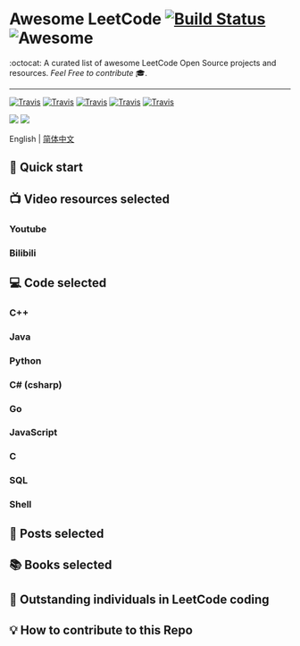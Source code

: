 # Awesome LeetCode [![Build Status](https://travis-ci.org/avelino/awesome-go.svg?branch=master)](https://github.com/yanglr/awesome-leetcode) ![Awesome](https://cdn.rawgit.com/sindresorhus/awesome/d7305f38d29fed78fa85652e3a63e154dd8e8829/media/badge.svg)
:octocat: A curated list of awesome LeetCode Open Source projects and resources. *Feel Free to contribute* 🎓.

---

[![Travis](https://img.shields.io/badge/language-C++-green.svg)]()
[![Travis](https://img.shields.io/badge/language-Python-red.svg)]()
[![Travis](https://img.shields.io/badge/language-Java-blue.svg)]()
[![Travis](https://img.shields.io/badge/language-Go-red.svg)]()
[![Travis](https://img.shields.io/badge/language-JavaScript-yellow.svg)]()

[![](https://img.shields.io/badge/Zhihu-知乎-blue)](https://www.zhihu.com/people/legege007)
[![](https://img.shields.io/badge/bilili-哔哩哔哩-ff69b4)](https://space.bilibili.com/1443957)

English | [简体中文](./zh/README.md)

## 🚀 Quick start


## 📺 Video resources selected


### Youtube


### Bilibili


## 💻 Code selected

### C++


### Java


### Python



### C# (csharp)



### Go



### JavaScript


### C


### SQL



### Shell




## 📝 Posts selected



## 📚 Books selected



## 🥇 Outstanding individuals in LeetCode coding



## 💡 How to contribute to this Repo

